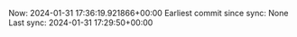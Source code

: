 Now: 2024-01-31 17:36:19.921866+00:00 Earliest commit since sync: None Last sync: 2024-01-31 17:29:50+00:00
